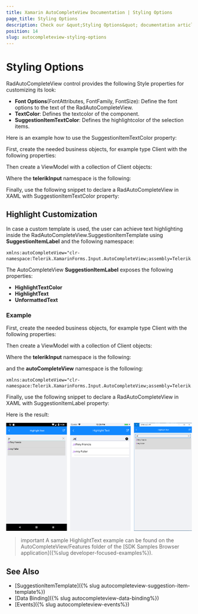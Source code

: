 ```yaml
---
title: Xamarin AutoCompleteView Documentation | Styling Options
page_title: Styling Options
description: Check our &quot;Styling Options&quot; documentation article for Telerik AutoCompleteView for Xamarin control.
position: 14
slug: autocompleteview-styling-options
---
```


# Styling Options

RadAutoCompleteView control provides the following Style properties for customizing its look:

* **Font Options**(FontAttributes, FontFamily, FontSize): Define the font options to the text of the RadAutoCompleteView.
* **TextColor**: Defines the textcolor of the component.
* **SuggestionItemTextColor**: Defines the highlightcolor of the selection items.

Here is an example how to use the SuggestionItemTextColor property:

First, create the needed business objects, for example type Client with the following properties:

<snippet id='autocompleteview-features-businessobject'/>

Then create a ViewModel with a collection of Client objects:

<snippet id='autocompleteview-features-viewmodel'/>

Where the **telerikInput** namespace is the following:

<snippet id='xmlns-telerikinput'/>

Finally, use the following snippet to declare a RadAutoCompleteView in XAML with SuggestionItemTextColor property:

<snippet id='autocompleteview-features-highlight-text'/>

## Highlight Customization

In case a custom template is used, the user can achieve text highlighting inside the RadAutoCompleteView.SuggestionItemTemplate using **SuggestionItemLabel** and the following namespace:

```XAML
xmlns:autoCompleteView="clr-namespace:Telerik.XamarinForms.Input.AutoCompleteView;assembly=Telerik.XamarinForms.Input"
```

The AutoCompleteView **SuggestionItemLabel** exposes the following properties:

* **HighlightTextColor**
* **HighlightText**
* **UnformattedText**

### Example

First, create the needed business objects, for example type Client with the following properties:

<snippet id='autocompleteview-features-businessobject'/>

Then create a ViewModel with a collection of Client objects:

<snippet id='autocompleteview-features-viewmodel'/>

Where the **telerikInput** namespace is the following:

<snippet id='xmlns-telerikinput'/>

and the **autoCompleteView** namespace is the following:

```XAML
xmlns:autoCompleteView="clr-namespace:Telerik.XamarinForms.Input.AutoCompleteView;assembly=Telerik.XamarinForms.Input"
```

Finally, use the following snippet to declare a RadAutoCompleteView in XAML with SuggestionItemLabel property:

<snippet id='autocompleteview-features-highlight-text-behavior'/>

Here is the result:

![AutoCompleteView Highlight Customization](images/autocompleteview-highlight.png "AutoCompleteView Highlight Customization")


>important A sample HighlightText example can be found on the AutoCompleteView/Features folder of the [SDK Samples Browser application]({%slug developer-focused-examples%}).

## See Also

- [SuggestionItemTemplate]({% slug autocompleteview-suggestion-item-template%})
- [Data Binding]({% slug autocompleteview-data-binding%})
- [Events]({% slug autocompleteview-events%})
